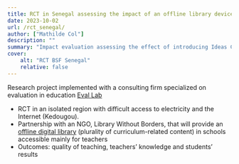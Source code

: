 ```yaml
---
title: RCT in Senegal assessing the impact of an offline library device
date: 2023-10-02
url: /rct_senegal/
author: ["Mathilde Col"]
description: "" 
summary: "Impact evaluation assessing the effect of introducing Ideas Cubes provided by Bibliothèques Sans Frontières in remote schools in Senegal"
cover:
    alt: "RCT BSF Senegal"
    relative: false
---
```


Research project implemented with a consulting firm specialized on evaluation in education [Eval Lab](https://fr.linkedin.com/company/eval-lab)
 - RCT in an isolated region with difficult access to electricity and the Internet (Kedougou).
 - Partnership with an NGO, Library Without Borders, that will provide an [offline digital library](https://www.librarieswithoutborders.org/ideasbox/) (plurality of curriculum-related content) in schools accessible mainly for teachers
 - Outcomes: quality of teaching, teachers’ knowledge and students’ results
